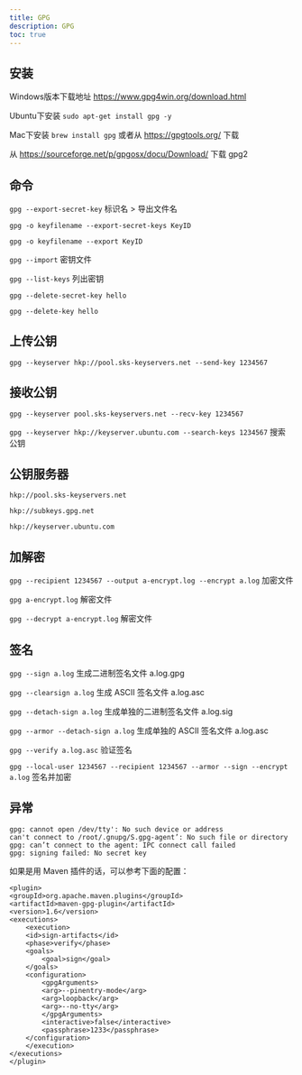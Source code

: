 ```yaml
---
title: GPG
description: GPG
toc: true
---
```


## 安装

Windows版本下载地址 https://www.gpg4win.org/download.html

Ubuntu下安装 `sudo apt-get install gpg -y`

Mac下安装 `brew install gpg` 或者从 https://gpgtools.org/ 下载

从 https://sourceforge.net/p/gpgosx/docu/Download/ 下载 gpg2

## 命令

`gpg --export-secret-key` 标识名 > 导出文件名

`gpg -o keyfilename --export-secret-keys KeyID`

`gpg -o keyfilename --export KeyID`

`gpg --import` 密钥文件

`gpg --list-keys` 列出密钥

`gpg --delete-secret-key hello`

`gpg --delete-key hello`

## 上传公钥

`gpg --keyserver hkp://pool.sks-keyservers.net --send-key 1234567`

## 接收公钥

`gpg --keyserver pool.sks-keyservers.net --recv-key 1234567`

`gpg --keyserver hkp://keyserver.ubuntu.com --search-keys 1234567` 搜索公钥

## 公钥服务器

`hkp://pool.sks-keyservers.net`

`hkp://subkeys.gpg.net`

`hkp://keyserver.ubuntu.com`

## 加解密

`gpg --recipient 1234567 --output a-encrypt.log --encrypt a.log` 加密文件

`gpg a-encrypt.log` 解密文件

`gpg --decrypt a-encrypt.log` 解密文件

## 签名

`gpg --sign a.log` 生成二进制签名文件 a.log.gpg

`gpg --clearsign a.log` 生成 ASCII 签名文件 a.log.asc

`gpg --detach-sign a.log` 生成单独的二进制签名文件 a.log.sig

`gpg --armor --detach-sign a.log` 生成单独的 ASCII 签名文件 a.log.asc

`gpg --verify a.log.asc` 验证签名

`gpg --local-user 1234567 --recipient 1234567 --armor --sign --encrypt a.log` 签名并加密

## 异常

```
gpg: cannot open /dev/tty': No such device or address
can't connect to /root/.gnupg/S.gpg-agent’: No such file or directory
gpg: can’t connect to the agent: IPC connect call failed
gpg: signing failed: No secret key
```

如果是用 Maven 插件的话，可以参考下面的配置：

```
<plugin>
<groupId>org.apache.maven.plugins</groupId>
<artifactId>maven-gpg-plugin</artifactId>
<version>1.6</version>
<executions>
    <execution>
    <id>sign-artifacts</id>
    <phase>verify</phase>
    <goals>
        <goal>sign</goal>
    </goals>
    <configuration>
        <gpgArguments>
        <arg>--pinentry-mode</arg>
        <arg>loopback</arg>
        <arg>--no-tty</arg>
        </gpgArguments>
        <interactive>false</interactive>
        <passphrase>1233</passphrase>
    </configuration>
    </execution>
</executions>
</plugin>
```
